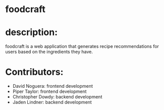 # foodcraft

# description:
foodcraft is a web application that generates recipe recommendations for users based on the ingredients they have.
# Contributors:

 - David Noguera: frontend development
 - Piper Taylor: frontend development
 - Christopher Dowdy: backend development
 - Jaden Lindner: backend development
